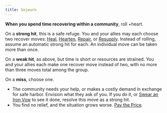 ```yaml
---
title: Sojourn
---
```


**When you spend time recovering within a community**, roll +heart.

On a **strong hit**, this is a safe refuge. You and your allies may each choose two recover moves: [Heal](/starforged-srd/moves/recover/heal), [Hearten](/starforged-srd/moves/recover/hearten), [Repair](/starforged-srd/moves/recover/repair), or [Resupply](/starforged-srd/moves/recover/resupply). Instead of rolling, assume an automatic strong hit for each. An individual move can be taken more than once.

On a **weak hit**, as above, but time is short or resources are strained. You and your allies each make one recover move instead of two, with no more than three moves total among the group.

On a **miss**, choose one.

- The community needs your help, or makes a costly demand in exchange for safe harbor. Envision what they ask of you. If you do it, or [Swear an Iron Vow](/starforged-srd/moves/quest/swear_an_iron_vow) to see it done, resolve this move as a strong hit.
- You find no relief, and the situation grows worse. [Pay the Price](/starforged-srd/moves/fate/pay_the_price).
